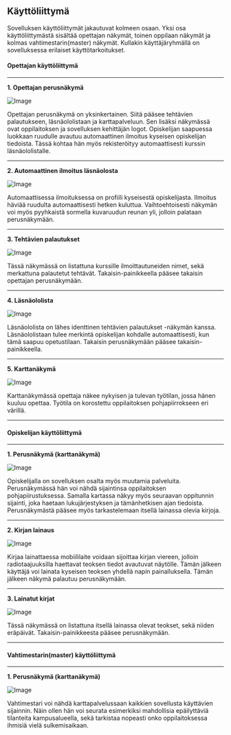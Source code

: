 ## Käyttöliittymä

Sovelluksen käyttöliittymät jakautuvat kolmeen osaan. Yksi osa käyttöliittymästä sisältää opettajan näkymät, toinen oppilaan näkymät ja kolmas vahtimestarin(master) näkymät. Kullakin käyttäjäryhmällä on sovelluksessa erilaiset käyttötarkoitukset.

#### Opettajan käyttöliittymä

----------

**1. Opettajan perusnäkymä**

![Image](https://github.com/Jakewell/Cyberdyne_Systems/blob/master/Opettaja_perus.jpg)

Opettajan perusnäkymä on yksinkertainen. Siitä pääsee tehtävien palautukseen, läsnäololistaan ja karttapalveluun. Sen lisäksi näkymässä ovat oppilaitoksen ja sovelluksen kehittäjän logot. Opiskelijan saapuessa luokkaan ruudulle avautuu automaattinen ilmoitus kyseisen opiskelijan tiedoista. Tässä kohtaa hän myös rekisteröityy automaattisesti kurssin läsnäololistalle.

----------

**2. Automaattinen ilmoitus läsnäolosta**

![Image](https://github.com/Jakewell/Cyberdyne_Systems/blob/master/Opettaja_saapuminen.jpg)

Automaattisessa ilmoituksessa on profiili kyseisestä opiskelijasta. Ilmoitus häviää ruudulta automaattisesti hetken kuluttua. Vaihtoehtoisesti näkymän voi myös pyyhkaistä sormella kuvaruudun reunan yli, jolloin palataan perusnäkymään.

----------

**3. Tehtävien palautukset**

![Image](https://github.com/Jakewell/Cyberdyne_Systems/blob/master/Opettaja_tehtpalautus.jpg)

Tässä näkymässä on listattuna kurssille ilmoittautuneiden nimet, sekä merkattuna palautetut tehtävät. Takaisin-painikkeella pääsee takaisin opettajan perusnäkymään.

----------

**4. Läsnäololista**

![Image](https://github.com/Jakewell/Cyberdyne_Systems/blob/master/Opettaja_lasnaolo.jpg)

Läsnäololista on lähes identtinen tehtävien palautukset -näkymän kanssa. Läsnäololistaan tulee merkintä opiskelijan kohdalle automaattisesti, kun tämä saapuu opetustilaan. Takaisin perusnäkymään pääsee takaisin-painikkeella.

----------

**5. Karttanäkymä**

![Image](https://github.com/Jakewell/Cyberdyne_Systems/blob/master/Opettaja_kartta.jpg)

Karttanäkymässä opettaja näkee nykyisen ja tulevan työtilan, jossa hänen kuuluu opettaa. Työtila on korostettu oppilaitoksen pohjapiirrokseen eri värillä.

----------

#### Opiskelijan käyttöliittymä

----------

**1. Perusnäkymä (karttanäkymä)**

![Image](https://github.com/Jakewell/Cyberdyne_Systems/blob/master/Oppilas_kartta.jpg)

Opiskelijalla on sovelluksen osalta myös muutamia palveluita. Perusnäkymässä hän voi nähdä sijaintinsa oppilaitoksen pohjapiirustuksessa. Samalla kartassa näkyy myös seuraavan oppitunnin sijainti, joka haetaan lukujärjestyksen ja tämänhetkisen ajan tiedoista. Perusnäkymästä pääsee myös tarkastelemaan itsellä lainassa olevia kirjoja.

----------

**2. Kirjan lainaus**

![Image](https://github.com/Jakewell/Cyberdyne_Systems/blob/master/Oppilas_lainaus.jpg)

Kirjaa lainattaessa mobiililaite voidaan sijoittaa kirjan viereen, jolloin radiotaajuuksilla haettavat teoksen tiedot avautuvat näytölle. Tämän jälkeen käyttäjä voi lainata kyseisen teoksen yhdellä napin painalluksella. Tämän jälkeen näkymä palautuu perusnäkymään.

----------

**3. Lainatut kirjat**

![Image](https://github.com/Jakewell/Cyberdyne_Systems/blob/master/Oppilas_lainatut.jpg)

Tässä näkymässä on listattuna itsellä lainassa olevat teokset, sekä niiden eräpäivät. Takaisin-painikkeesta pääsee perusnäkymään.

----------

#### Vahtimestarin(master) käyttöliittymä

----------

**1. Perusnäkymä (karttanäkymä)**

![Image](https://github.com/Jakewell/Cyberdyne_Systems/blob/master/Vahtimestari_perus.jpg)

Vahtimestari voi nähdä karttapalvelussaan kaikkien sovellusta käyttävien sijainnin. Näin ollen hän voi seurata esimerkiksi mahdollisia epäilyttäviä tilanteita kampusalueella, sekä tarkistaa nopeasti onko oppilaitoksessa ihmisiä vielä sulkemisaikaan.
